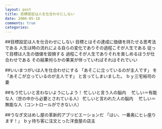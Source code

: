 ```yaml
---
layout: post
title: 目標設定は人を仕合わせにしない
date: 2006-05-18
comments: true
categories:
---
```


##目標設定は人を仕合わせにしない
目標とはその達成に価値を持たせる思考法である
人生は時の流れによる自らの変化でありその過程こそが人生である
従って目標は人生の価値を毀損する
過程こそが人生でありそれを楽しめるほうが仕合わせである
その結果何らかの果実が伴っていればそれはそれでいい

##いいまつがいは人を仕合わせにする
「あそこに立っているのが主人です」
を
「あそこが立っているのが主人です」
と言ってしまいました。
ｂｙ三宅裕司の妻

##もう忙しいと言わないようにしよう！
忙しいと言う人の脳内
　忙しい＝有能な人（世の中から必要とされている人）
忙しいと言われた人の脳内
　忙しい＝無能な人（コントロールができない人）

##うなぎ文はめし屋の革新的アブリビエーションだ
「はい、一番奥にヒレ座ります！」
ｂｙ待ち客に注文とった洋食屋の店主
